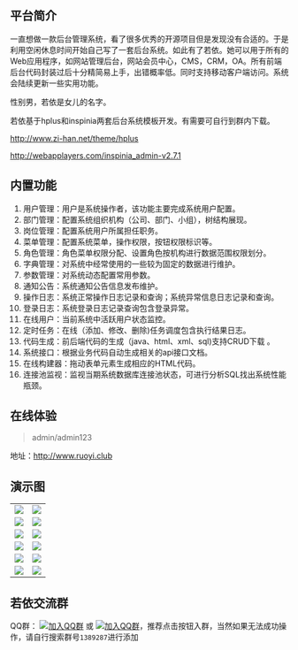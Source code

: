 ## 平台简介

一直想做一款后台管理系统，看了很多优秀的开源项目但是发现没有合适的。于是利用空闲休息时间开始自己写了一套后台系统。如此有了若依。她可以用于所有的Web应用程序，如网站管理后台，网站会员中心，CMS，CRM，OA。所有前端后台代码封装过后十分精简易上手，出错概率低。同时支持移动客户端访问。系统会陆续更新一些实用功能。

性别男，若依是女儿的名字。

若依基于hplus和inspinia两套后台系统模板开发。有需要可自行到群内下载。

http://www.zi-han.net/theme/hplus

http://webapplayers.com/inspinia_admin-v2.7.1 

## 内置功能

1.  用户管理：用户是系统操作者，该功能主要完成系统用户配置。
2.  部门管理：配置系统组织机构（公司、部门、小组），树结构展现。
3.  岗位管理：配置系统用户所属担任职务。
4.  菜单管理：配置系统菜单，操作权限，按钮权限标识等。
5.  角色管理：角色菜单权限分配、设置角色按机构进行数据范围权限划分。
6.  字典管理：对系统中经常使用的一些较为固定的数据进行维护。
7.  参数管理：对系统动态配置常用参数。
8.  通知公告：系统通知公告信息发布维护。
9.  操作日志：系统正常操作日志记录和查询；系统异常信息日志记录和查询。
10. 登录日志：系统登录日志记录查询包含登录异常。
11. 在线用户：当前系统中活跃用户状态监控。
12. 定时任务：在线（添加、修改、删除)任务调度包含执行结果日志。
13. 代码生成：前后端代码的生成（java、html、xml、sql)支持CRUD下载 。
14. 系统接口：根据业务代码自动生成相关的api接口文档。
15. 在线构建器：拖动表单元素生成相应的HTML代码。
16. 连接池监视：监视当期系统数据库连接池状态，可进行分析SQL找出系统性能瓶颈。
## 在线体验
> admin/admin123

地址：http://www.ruoyi.club

## 演示图

<table>
    <tr>
        <td><img src="https://oscimg.oschina.net/oscnet/25b5e333768d013d45a990c152dbe4d9d6e.jpg"/></td>
        <td><img src="https://static.oschina.net/uploads/space/2018/0728/114553_jBTY_1438828.png"/></td>
    </tr>
    <tr>
        <td><img src="https://static.oschina.net/uploads/space/2018/0728/114830_eIHp_1438828.png"/></td>
        <td><img src="https://static.oschina.net/uploads/space/2018/0728/114854_Y5a2_1438828.png"/></td>
    </tr>
    <tr>
        <td><img src="https://static.oschina.net/uploads/space/2018/0728/114920_P8qv_1438828.png"/></td>
        <td><img src="https://static.oschina.net/uploads/space/2018/0728/114946_O3jx_1438828.png"/></td>
    </tr>
    <tr>
        <td><img src="https://static.oschina.net/uploads/space/2018/0728/115022_1Tnm_1438828.png"/></td>
        <td><img src="https://static.oschina.net/uploads/space/2018/0728/115051_XvMW_1438828.png"/></td>
    </tr>
	<tr>
        <td><img src="https://static.oschina.net/uploads/space/2018/0728/115117_9TZ3_1438828.png"/></td>
        <td><img src="https://static.oschina.net/uploads/space/2018/0728/115130_a5xO_1438828.png"/></td>
    </tr>
	<tr>
        <td><img src="https://static.oschina.net/uploads/space/2018/0728/115151_EuYC_1438828.png"/></td>
        <td><img src="https://static.oschina.net/uploads/space/2018/0728/115212_QybT_1438828.png"/></td>
    </tr>
</table>


## 若依交流群

QQ群： [![加入QQ群](https://img.shields.io/badge/QQ群-1389287-blue.svg)](http://shang.qq.com/wpa/qunwpa?idkey=4a9a52f5d9d9c65a8ea67859170ba835d95fc50ec74a2a722293e60e036b5016) 或 [![加入QQ群](https://img.shields.io/badge/QQ群-1389287-blue.svg)](https://jq.qq.com/?_wv=1027&k=5HBAaYN)，推荐点击按钮入群，当然如果无法成功操作，请自行搜索群号`1389287`进行添加